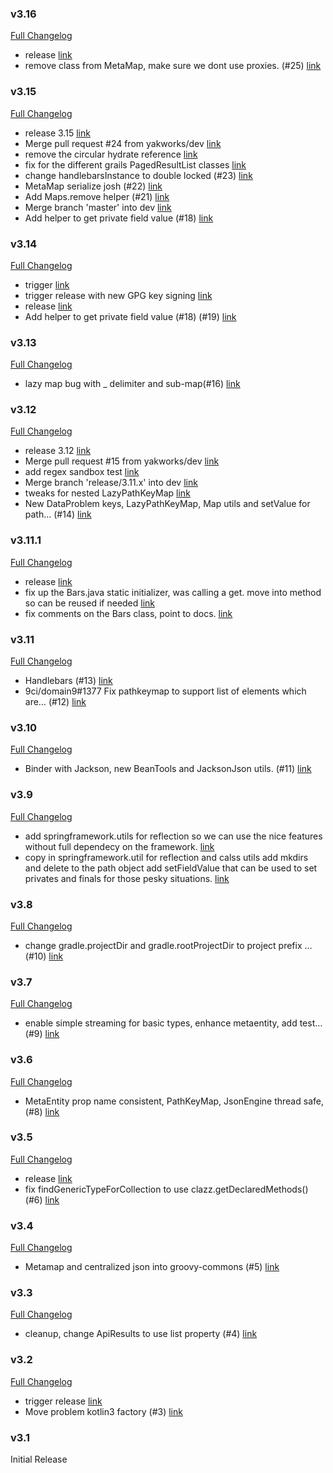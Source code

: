 ### v3.16

[Full Changelog](https://github.com/yakworks/commons/compare/v3.15...v3.16)
- release [link](https://github.com/yakworks/commons/commit/ee7120b2292d6715a61a38ed68e618d5b660e158)
- remove class from MetaMap, make sure we dont use proxies. (#25) [link](https://github.com/yakworks/commons/commit/0c111d41c4eb9faa45194929a532b45e4332ddd5)

### v3.15

[Full Changelog](https://github.com/yakworks/commons/compare/v3.14...v3.15)
- release 3.15 [link](https://github.com/yakworks/commons/commit/a240626fc716a0075f522429ea251c2523e0f6a0)
- Merge pull request #24 from yakworks/dev [link](https://github.com/yakworks/commons/commit/cd2e0efcfe2727fee05d9970a879744f5892915c)
- remove the circular hydrate reference [link](https://github.com/yakworks/commons/commit/9c48b85f931e97738658324dd29892bcfc8e99dd)
- fix for the different grails PagedResultList classes [link](https://github.com/yakworks/commons/commit/d79951bbaa20c963ad17921ece34ff51bbd6f243)
- change handlebarsInstance to double locked (#23) [link](https://github.com/yakworks/commons/commit/4fd6d8cb5596c5d197f4a60ac1e5b7ff189d2148)
- MetaMap serialize josh (#22) [link](https://github.com/yakworks/commons/commit/3d7e75945930a2afaafa626a6d5283d97e5cd2a8)
- Add Maps.remove helper (#21) [link](https://github.com/yakworks/commons/commit/8e03df37d114b5eaf138e438ce89329b115063ec)
- Merge branch 'master' into dev [link](https://github.com/yakworks/commons/commit/724507f5c3fc81bfd65304d5d0c710035e873fe3)
- Add helper to get private field value (#18) [link](https://github.com/yakworks/commons/commit/47992dfe3aea270c8cfa8478ed510dbea9bf9bf1)

### v3.14

[Full Changelog](https://github.com/yakworks/commons/compare/v3.13...v3.14)
- trigger [link](https://github.com/yakworks/commons/commit/d0a32417f71e3f5b7ee53f98d4e405af642b8ba1)
- trigger release with new GPG key signing [link](https://github.com/yakworks/commons/commit/5d8c29c91e1659058e8f3904750ddd8f53484148)
- release [link](https://github.com/yakworks/commons/commit/c21257ed94f15da576f67112d27c1df20b98efae)
- Add helper to get private field value (#18) (#19) [link](https://github.com/yakworks/commons/commit/557f6d4ff443bdad0678b69b29f92f73f4f5a70a)

### v3.13

[Full Changelog](https://github.com/yakworks/commons/compare/v3.12...v3.13)
- lazy map bug with _ delimiter and sub-map(#16) [link](https://github.com/yakworks/commons/commit/07caa9a317e0069f59c1ff978c6259e1afad5ab4)

### v3.12

[Full Changelog](https://github.com/yakworks/commons/compare/v3.11.1...v3.12)
- release 3.12 [link](https://github.com/yakworks/commons/commit/fc5145f58310a9ecfdac32e5dcc0ccaccb63ed98)
- Merge pull request #15 from yakworks/dev [link](https://github.com/yakworks/commons/commit/86c78676dacfc9693e4a4af1487dd66b67d3b7b2)
- add regex sandbox test [link](https://github.com/yakworks/commons/commit/46e9d5459d66fe536c74de9fc48fcba19e37b41e)
- Merge branch 'release/3.11.x' into dev [link](https://github.com/yakworks/commons/commit/38a67f04e4b5b88be5a48a389302948c99fa253a)
- tweaks for nested LazyPathKeyMap [link](https://github.com/yakworks/commons/commit/c7f890bb51fcd3268596d045d25fdfcc2b513601)
- New DataProblem keys, LazyPathKeyMap, Map utils and setValue for path… (#14) [link](https://github.com/yakworks/commons/commit/e3976549c46e254e0406353854590316ca572a08)

### v3.11.1

[Full Changelog](https://github.com/yakworks/commons/compare/v3.11...v3.11.1)
- release [link](https://github.com/yakworks/commons/commit/3e51b53112861f01fe25b1275b37d3d5e99da8f0)
- fix up the Bars.java static initializer, was calling a get. move into method so can be reused if needed [link](https://github.com/yakworks/commons/commit/52e2cf6a4ca7a72691a67b5f42a38af76c910df6)
- fix comments on the Bars class, point to docs. [link](https://github.com/yakworks/commons/commit/9f595091b00e44c8a8e669cd8a4f2f1039124731)

### v3.11

[Full Changelog](https://github.com/yakworks/commons/compare/v3.10...v3.11)
- Handlebars (#13) [link](https://github.com/yakworks/commons/commit/8a4e14783b4dc37f0313703e20751e1257e77452)
- 9ci/domain9#1377 Fix pathkeymap to support list of elements which are… (#12) [link](https://github.com/yakworks/commons/commit/dbbe14a36efd9cd77115ed6dbc890c319825025a)

### v3.10

[Full Changelog](https://github.com/yakworks/commons/compare/v3.9...v3.10)
- Binder with Jackson, new BeanTools and JacksonJson utils.  (#11) [link](https://github.com/yakworks/commons/commit/ef64861e660c155e6a771e52467ac67f61d6da2f)

### v3.9

[Full Changelog](https://github.com/yakworks/commons/compare/v3.8...v3.9)
- add springframework.utils for reflection so we can use the nice features without full dependecy on the framework. [link](https://github.com/yakworks/commons/commit/c665cad14778515edd79a4f47af514b9612dde43)
- copy in springframework.util for reflection and calss utils add mkdirs and delete to the path object add setFieldValue that can be used to set privates and finals for those pesky situations. [link](https://github.com/yakworks/commons/commit/9f362b2172ae2bab1d9e68a249e7e6683017d48e)

### v3.8

[Full Changelog](https://github.com/yakworks/commons/compare/v3.7...v3.8)
- change gradle.projectDir and gradle.rootProjectDir to project prefix … (#10) [link](https://github.com/yakworks/commons/commit/7823b02f84dc7b1126c0d4c171c9b1cc10f0e931)

### v3.7

[Full Changelog](https://github.com/yakworks/commons/compare/v3.6...v3.7)
- enable simple streaming for basic types, enhance metaentity, add test… (#9) [link](https://github.com/yakworks/commons/commit/6b6dc0284d1eb277eb0a8d74a8d656867b12337f)

### v3.6

[Full Changelog](https://github.com/yakworks/commons/compare/v3.5...v3.6)
- MetaEntity prop name consistent,  PathKeyMap, JsonEngine thread safe, (#8) [link](https://github.com/yakworks/commons/commit/1a49b765ede5a3769249c16518686e970bc3ee3f)

### v3.5

[Full Changelog](https://github.com/yakworks/commons/compare/v3.4...v3.5)
- release [link](https://github.com/yakworks/commons/commit/e3d10afba2a6c04a30bcf1b37ffeeb982e0d3454)
- fix findGenericTypeForCollection to use clazz.getDeclaredMethods() (#6) [link](https://github.com/yakworks/commons/commit/4c806c5c0187f838062176a65e7d4db2e3887bce)

### v3.4

[Full Changelog](https://github.com/yakworks/commons/compare/v3.3...v3.4)
- Metamap and centralized json into groovy-commons (#5) [link](https://github.com/yakworks/commons/commit/d6a5e92dca4a4d96f8310fc03366504d71fd20dc)

### v3.3

[Full Changelog](https://github.com/yakworks/commons/compare/v3.2...v3.3)
- cleanup, change ApiResults to use list property (#4) [link](https://github.com/yakworks/commons/commit/e1ad2fc43b4b86f409b565adb55751c7a5d1bb89)

### v3.2

[Full Changelog](https://github.com/yakworks/commons/compare/v3.1...v3.2)
- trigger release [link](https://github.com/yakworks/commons/commit/632d808643fb220a2f4e8e38a2d002e78cda0fd3)
- Move problem kotlin3 factory (#3) [link](https://github.com/yakworks/commons/commit/59910d3bbd7e46055e22090cb52ecd00fe272296)

### v3.1

Initial Release
